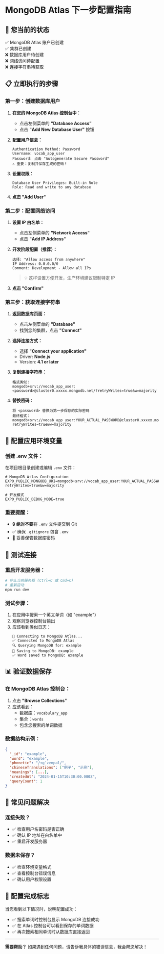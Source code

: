 # MongoDB Atlas 下一步配置指南

## 🎯 **您当前的状态**
✅ MongoDB Atlas 账户已创建  
✅ 集群已创建  
❌ 数据库用户待创建  
❌ 网络访问待配置  
❌ 连接字符串待获取  

## 📋 **立即执行的步骤**

### **第一步：创建数据库用户**

1. **在您的 MongoDB Atlas 控制台中：**
   - 点击左侧菜单的 **"Database Access"**
   - 点击 **"Add New Database User"** 按钮

2. **配置用户信息：**
   ```
   Authentication Method: Password
   Username: vocab_app_user
   Password: 点击 "Autogenerate Secure Password" 
   ⚠️ 重要：复制并保存生成的密码！
   ```

3. **设置权限：**
   ```
   Database User Privileges: Built-in Role
   Role: Read and write to any database
   ```

4. **点击 "Add User"**

### **第二步：配置网络访问**

1. **设置 IP 白名单：**
   - 点击左侧菜单的 **"Network Access"**
   - 点击 **"Add IP Address"**

2. **开发阶段配置（推荐）：**
   ```
   选择: "Allow access from anywhere"
   IP Address: 0.0.0.0/0
   Comment: Development - Allow all IPs
   ```
   
   > 💡 这样设置方便开发，生产环境建议限制特定 IP

3. **点击 "Confirm"**

### **第三步：获取连接字符串**

1. **返回数据库页面：**
   - 点击左侧菜单的 **"Database"**
   - 找到您的集群，点击 **"Connect"**

2. **选择连接方式：**
   - 选择 **"Connect your application"**
   - Driver: **Node.js**
   - Version: **4.1 or later**

3. **复制连接字符串：**
   ```
   格式类似：
   mongodb+srv://vocab_app_user:<password>@cluster0.xxxxx.mongodb.net/?retryWrites=true&w=majority
   ```

4. **替换密码：**
   ```
   将 <password> 替换为第一步保存的实际密码
   最终格式：
   mongodb+srv://vocab_app_user:YOUR_ACTUAL_PASSWORD@cluster0.xxxxx.mongodb.net/vocabulary_app?retryWrites=true&w=majority
   ```

## 🔧 **配置应用环境变量**

### **创建 .env 文件：**
在项目根目录创建或编辑 `.env` 文件：

```env
# MongoDB Atlas Configuration
EXPO_PUBLIC_MONGODB_URI=mongodb+srv://vocab_app_user:YOUR_ACTUAL_PASSWORD@cluster0.xxxxx.mongodb.net/vocabulary_app?retryWrites=true&w=majority

# 开发模式
EXPO_PUBLIC_DEBUG_MODE=true
```

### **重要提醒：**
- 🔒 **绝对不要**将 `.env` 文件提交到 Git
- ✅ 确保 `.gitignore` 包含 `.env`
- 🔑 妥善保管数据库密码

## 🧪 **测试连接**

### **重启开发服务器：**
```bash
# 停止当前服务器 (Ctrl+C 或 Cmd+C)
# 重新启动
npm run dev
```

### **测试步骤：**
1. 在应用中搜索一个英文单词（如 "example"）
2. 观察浏览器控制台输出
3. 应该看到类似日志：
   ```
   🔗 Connecting to MongoDB Atlas...
   ✅ Connected to MongoDB Atlas
   🔍 Querying MongoDB for: example
   💾 Saving to MongoDB: example
   ✅ Word saved to MongoDB: example
   ```

## 📊 **验证数据保存**

### **在 MongoDB Atlas 控制台：**
1. 点击 **"Browse Collections"**
2. 应该看到：
   - 数据库：`vocabulary_app`
   - 集合：`words`
   - 包含您搜索的单词数据

### **数据结构示例：**
```json
{
  "_id": "example",
  "word": "example",
  "phonetic": "/ɪɡˈzæmpəl/",
  "chineseTranslations": ["例子", "示例"],
  "meanings": [...],
  "createdAt": "2024-01-15T10:30:00.000Z",
  "queryCount": 1
}
```

## 🚨 **常见问题解决**

### **连接失败？**
- ✅ 检查用户名密码是否正确
- ✅ 确认 IP 地址在白名单中
- ✅ 重启开发服务器

### **数据未保存？**
- ✅ 检查环境变量格式
- ✅ 查看控制台错误信息
- ✅ 确认用户权限设置

## 🎉 **配置完成标志**

当您看到以下情况时，说明配置成功：
- ✅ 搜索单词时控制台显示 MongoDB 连接成功
- ✅ 在 Atlas 控制台可以看到保存的单词数据
- ✅ 再次搜索相同单词时从数据库直接返回

---

**需要帮助？** 如果遇到任何问题，请告诉我具体的错误信息，我会帮您解决！